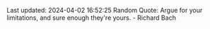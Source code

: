Last updated: 2024-04-02 16:52:25
Random Quote: Argue for your limitations, and sure enough they're yours. - Richard Bach